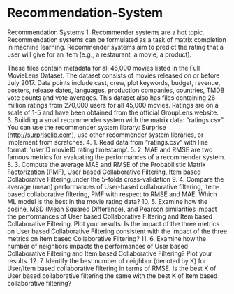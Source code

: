 # Recommendation-System
Recommendation Systems 1. Recommender systems are a hot topic. Recommendation systems can be formulated as a task of matrix completion in machine learning. Recommender systems aim to predict the rating that a user will give for an item (e.g., a restaurant, a movie, a product).  

These files contain metadata for all 45,000 movies listed in the Full MovieLens Dataset. 
The dataset consists of movies released on or before July 2017. Data points include cast, crew, plot keywords, budget, revenue, posters, release dates, languages, production companies, countries, TMDB vote counts and vote averages. This dataset also has files containing 26 million ratings from 270,000 users for all 45,000 movies. 
Ratings are on a scale of 1-5 and have been obtained from the official GroupLens website.  
3. Building a small recommender system with the matrix data: “ratings.csv”. You can use the recommender system library: Surprise (http://surpriselib.com), use other recommender system libraries, or implement from scratches.
4.      1.  Read data from “ratings.csv” with line format: 'userID movieID rating timestamp'.
5.      2. MAE and RMSE are two famous metrics for evaluating the performances of a recommender system. 
8.      3. Compute the average MAE and RMSE of the Probabilistic Matrix Factorization (PMF), User based Collaborative Filtering, Item based Collaborative Filtering,under the 5-folds cross-validation
9.      4. Compare the average (mean) performances of User-based collaborative filtering, item-based collaborative filtering, PMF with respect to RMSE and MAE. Which ML model is the best in the movie rating data?
10.     5. Examine how the cosine, MSD (Mean Squared Difference), and Pearson similarities impact the performances of User based Collaborative Filtering and Item based Collaborative Filtering. Plot your results. Is the impact of the three metrics on User based Collaborative Filtering consistent with the impact of the three metrics on Item based Collaborative Filtering?
11.     6. Examine how the number of neighbors impacts the performances of User based Collaborative Filtering and Item based Collaborative Filtering? Plot your results. 
12.     7. Identify the best number of neighbor (denoted by K) for User/Item based collaborative filtering in terms of RMSE. Is the best K of User based collaborative filtering the same with the best K of Item based collaborative filtering?
